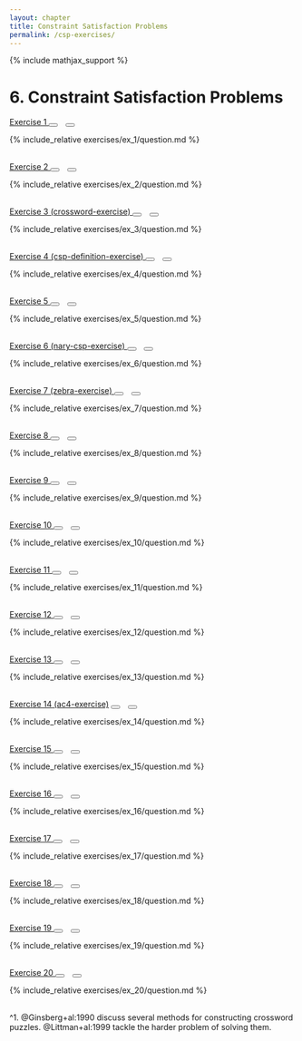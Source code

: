```yaml
---
layout: chapter
title: Constraint Satisfaction Problems
permalink: /csp-exercises/
---
```


{% include mathjax_support %}

# 6. Constraint Satisfaction Problems

<div class="card">
    <div class="card-header p-2">
        <a href='ex_1/' class="p-2">Exercise 1 </a>
        <button type="button" class="btn btn-dark float-right" title="Bookmark Exercise" onclick="bookmark('ch6ex1');" href="#"><i id="ch6ex1" class="fas fa-bookmark" style="color:white"></i></button>
        <button type="button" class="btn btn-dark float-right" style="margin-left:10px; margin-right:10px;" title="Upvote Exercise" onclick="upvote('ex6.1');" href="#"><i id="ch6ex1" class="fas fa-thumbs-up" style="color:white"></i></button>
    </div>
    <div class="card-body">
        <p class="card-text">{% include_relative exercises/ex_1/question.md %}</p>
    </div>
</div>

<br>

<div class="card">
    <div class="card-header p-2">
        <a href='ex_2/' class="p-2">Exercise 2 </a>
        <button type="button" class="btn btn-dark float-right" title="Bookmark Exercise" onclick="bookmark('ch6ex2');" href="#"><i id="ch6ex2" class="fas fa-bookmark" style="color:white"></i></button>
        <button type="button" class="btn btn-dark float-right" style="margin-left:10px; margin-right:10px;" title="Upvote Exercise" onclick="upvote('ex6.2');" href="#"><i id="ch6ex2" class="fas fa-thumbs-up" style="color:white"></i></button>
    </div>
    <div class="card-body">
        <p class="card-text">{% include_relative exercises/ex_2/question.md %}</p>
    </div>
</div>

<br>

<div class="card">
    <div class="card-header p-2">
        <a href='ex_3/' class="p-2">Exercise 3 (crossword-exercise) </a>
        <button type="button" class="btn btn-dark float-right" title="Bookmark Exercise" onclick="bookmark('ch6ex3');" href="#"><i id="ch6ex3" class="fas fa-bookmark" style="color:white"></i></button>
        <button type="button" class="btn btn-dark float-right" style="margin-left:10px; margin-right:10px;" title="Upvote Exercise" onclick="upvote('ex6.3');" href="#"><i id="ch6ex3" class="fas fa-thumbs-up" style="color:white"></i></button>
    </div>
    <div class="card-body">
        <p class="card-text">{% include_relative exercises/ex_3/question.md %}</p>
    </div>
</div>

<br>

<div class="card">
    <div class="card-header p-2">
        <a href='ex_4/' class="p-2">Exercise 4 (csp-definition-exercise) </a>
        <button type="button" class="btn btn-dark float-right" title="Bookmark Exercise" onclick="bookmark('ch6ex4');" href="#"><i id="ch6ex4" class="fas fa-bookmark" style="color:white"></i></button>
        <button type="button" class="btn btn-dark float-right" style="margin-left:10px; margin-right:10px;" title="Upvote Exercise" onclick="upvote('ex6.4');" href="#"><i id="ch6ex4" class="fas fa-thumbs-up" style="color:white"></i></button>
    </div>
    <div class="card-body">
        <p class="card-text">{% include_relative exercises/ex_4/question.md %}</p>
    </div>
</div>

<br>

<div class="card">
    <div class="card-header p-2">
        <a href='ex_5/' class="p-2">Exercise 5 </a>
        <button type="button" class="btn btn-dark float-right" title="Bookmark Exercise" onclick="bookmark('ch6ex5');" href="#"><i id="ch6ex5" class="fas fa-bookmark" style="color:white"></i></button>
        <button type="button" class="btn btn-dark float-right" style="margin-left:10px; margin-right:10px;" title="Upvote Exercise" onclick="upvote('ex6.5');" href="#"><i id="ch6ex5" class="fas fa-thumbs-up" style="color:white"></i></button>
    </div>
    <div class="card-body">
        <p class="card-text">{% include_relative exercises/ex_5/question.md %}</p>
    </div>
</div>

<br>

<div class="card">
    <div class="card-header p-2">
        <a href='ex_6/' class="p-2">Exercise 6 (nary-csp-exercise) </a>
        <button type="button" class="btn btn-dark float-right" title="Bookmark Exercise" onclick="bookmark('ch6ex6');" href="#"><i id="ch6ex6" class="fas fa-bookmark" style="color:white"></i></button>
        <button type="button" class="btn btn-dark float-right" style="margin-left:10px; margin-right:10px;" title="Upvote Exercise" onclick="upvote('ex6.6');" href="#"><i id="ch6ex6" class="fas fa-thumbs-up" style="color:white"></i></button>
    </div>
    <div class="card-body">
        <p class="card-text">{% include_relative exercises/ex_6/question.md %}</p>
    </div>
</div>

<br>

<div class="card">
    <div class="card-header p-2">
        <a href='ex_7/' class="p-2">Exercise 7 (zebra-exercise) </a>
        <button type="button" class="btn btn-dark float-right" title="Bookmark Exercise" onclick="bookmark('ch6ex7');" href="#"><i id="ch6ex7" class="fas fa-bookmark" style="color:white"></i></button>
        <button type="button" class="btn btn-dark float-right" style="margin-left:10px; margin-right:10px;" title="Upvote Exercise" onclick="upvote('ex6.7');" href="#"><i id="ch6ex7" class="fas fa-thumbs-up" style="color:white"></i></button>
    </div>
    <div class="card-body">
        <p class="card-text">{% include_relative exercises/ex_7/question.md %}</p>
    </div>
</div>

<br>

<div class="card">
    <div class="card-header p-2">
        <a href='ex_8/' class="p-2">Exercise 8 </a>
        <button type="button" class="btn btn-dark float-right" title="Bookmark Exercise" onclick="bookmark('ch6ex8');" href="#"><i id="ch6ex8" class="fas fa-bookmark" style="color:white"></i></button>
        <button type="button" class="btn btn-dark float-right" style="margin-left:10px; margin-right:10px;" title="Upvote Exercise" onclick="upvote('ex6.8');" href="#"><i id="ch6ex8" class="fas fa-thumbs-up" style="color:white"></i></button>
    </div>
    <div class="card-body">
        <p class="card-text">{% include_relative exercises/ex_8/question.md %}</p>
    </div>
</div>

<br>

<div class="card">
    <div class="card-header p-2">
        <a href='ex_9/' class="p-2">Exercise 9 </a>
        <button type="button" class="btn btn-dark float-right" title="Bookmark Exercise" onclick="bookmark('ch6ex9');" href="#"><i id="ch6ex9" class="fas fa-bookmark" style="color:white"></i></button>
        <button type="button" class="btn btn-dark float-right" style="margin-left:10px; margin-right:10px;" title="Upvote Exercise" onclick="upvote('ex6.9');" href="#"><i id="ch6ex9" class="fas fa-thumbs-up" style="color:white"></i></button>
    </div>
    <div class="card-body">
        <p class="card-text">{% include_relative exercises/ex_9/question.md %}</p>
    </div>
</div>

<br>

<div class="card">
    <div class="card-header p-2">
        <a href='ex_10/' class="p-2">Exercise 10 </a>
        <button type="button" class="btn btn-dark float-right" title="Bookmark Exercise" onclick="bookmark('ch6ex10');" href="#"><i id="ch6ex10" class="fas fa-bookmark" style="color:white"></i></button>
        <button type="button" class="btn btn-dark float-right" style="margin-left:10px; margin-right:10px;" title="Upvote Exercise" onclick="upvote('ex6.10');" href="#"><i id="ch6ex10" class="fas fa-thumbs-up" style="color:white"></i></button>
    </div>
    <div class="card-body">
        <p class="card-text">{% include_relative exercises/ex_10/question.md %}</p>
    </div>
</div>

<br>

<div class="card">
    <div class="card-header p-2">
        <a href='ex_11/' class="p-2">Exercise 11 </a>
        <button type="button" class="btn btn-dark float-right" title="Bookmark Exercise" onclick="bookmark('ch6ex11');" href="#"><i id="ch6ex11" class="fas fa-bookmark" style="color:white"></i></button>
        <button type="button" class="btn btn-dark float-right" style="margin-left:10px; margin-right:10px;" title="Upvote Exercise" onclick="upvote('ex6.11');" href="#"><i id="ch6ex11" class="fas fa-thumbs-up" style="color:white"></i></button>
    </div>
    <div class="card-body">
        <p class="card-text">{% include_relative exercises/ex_11/question.md %}</p>
    </div>
</div>

<br>

<div class="card">
    <div class="card-header p-2">
        <a href='ex_12/' class="p-2">Exercise 12 </a>
        <button type="button" class="btn btn-dark float-right" title="Bookmark Exercise" onclick="bookmark('ch6ex12');" href="#"><i id="ch6ex12" class="fas fa-bookmark" style="color:white"></i></button>
        <button type="button" class="btn btn-dark float-right" style="margin-left:10px; margin-right:10px;" title="Upvote Exercise" onclick="upvote('ex6.12');" href="#"><i id="ch6ex12" class="fas fa-thumbs-up" style="color:white"></i></button>
    </div>
    <div class="card-body">
        <p class="card-text">{% include_relative exercises/ex_12/question.md %}</p>
    </div>
</div>

<br>

<div class="card">
    <div class="card-header p-2">
        <a href='ex_13/' class="p-2">Exercise 13 </a>
        <button type="button" class="btn btn-dark float-right" title="Bookmark Exercise" onclick="bookmark('ch6ex13');" href="#"><i id="ch6ex13" class="fas fa-bookmark" style="color:white"></i></button>
        <button type="button" class="btn btn-dark float-right" style="margin-left:10px; margin-right:10px;" title="Upvote Exercise" onclick="upvote('ex6.13');" href="#"><i id="ch6ex13" class="fas fa-thumbs-up" style="color:white"></i></button>
    </div>
    <div class="card-body">
        <p class="card-text">{% include_relative exercises/ex_13/question.md %}</p>
    </div>
</div>

<br>

<div class="card">
    <div class="card-header p-2">
        <a href='ex14/' class="p-2">Exercise 14 (ac4-exercise)</a>
        <button type="button" class="btn btn-dark float-right" title="Bookmark Exercise" onclick="bookmark('ch6ex14');" href="#"><i id="ch6ex14" class="fas fa-bookmark" style="color:white"></i></button>
        <button type="button" class="btn btn-dark float-right" style="margin-left:10px; margin-right:10px;" title="Upvote Exercise" onclick="upvote('ex6.14');" href="#"><i id="ch6ex14" class="fas fa-thumbs-up" style="color:white"></i></button>
    </div>
    <div class="card-body">
        <p class="card-text">{% include_relative exercises/ex_14/question.md %}</p>
    </div>
</div>

<br>

<div class="card">
    <div class="card-header p-2">
        <a href='ex15/' class="p-2">Exercise 15 </a>
        <button type="button" class="btn btn-dark float-right" title="Bookmark Exercise" onclick="bookmark('ch6ex15');" href="#"><i id="ch6ex15" class="fas fa-bookmark" style="color:white"></i></button>
        <button type="button" class="btn btn-dark float-right" style="margin-left:10px; margin-right:10px;" title="Upvote Exercise" onclick="upvote('ex6.15');" href="#"><i id="ch6ex15" class="fas fa-thumbs-up" style="color:white"></i></button>
    </div>
    <div class="card-body">
        <p class="card-text">{% include_relative exercises/ex_15/question.md %}</p>
    </div>
</div>

<br>

<div class="card">
    <div class="card-header p-2">
        <a href='ex16/' class="p-2">Exercise 16 </a>
        <button type="button" class="btn btn-dark float-right" title="Bookmark Exercise" onclick="bookmark('ch6ex16');" href="#"><i id="ch6ex16" class="fas fa-bookmark" style="color:white"></i></button>
        <button type="button" class="btn btn-dark float-right" style="margin-left:10px; margin-right:10px;" title="Upvote Exercise" onclick="upvote('ex6.14');" href="#"><i id="ch6ex16" class="fas fa-thumbs-up" style="color:white"></i></button>
    </div>
    <div class="card-body">
        <p class="card-text">{% include_relative exercises/ex_16/question.md %}</p>
    </div>
</div>

<br>

<div class="card">
    <div class="card-header p-2">
        <a href='ex17/' class="p-2">Exercise 17 </a>
        <button type="button" class="btn btn-dark float-right" title="Bookmark Exercise" onclick="bookmark('ch6ex17');" href="#"><i id="ch6ex17" class="fas fa-bookmark" style="color:white"></i></button>
        <button type="button" class="btn btn-dark float-right" style="margin-left:10px; margin-right:10px;" title="Upvote Exercise" onclick="upvote('ex6.17');" href="#"><i id="ch6ex17" class="fas fa-thumbs-up" style="color:white"></i></button>
    </div>
    <div class="card-body">
        <p class="card-text">{% include_relative exercises/ex_17/question.md %}</p>
    </div>
</div>

<br>

<div class="card">
    <div class="card-header p-2">
        <a href='ex18/' class="p-2">Exercise 18 </a>
        <button type="button" class="btn btn-dark float-right" title="Bookmark Exercise" onclick="bookmark('ch6ex18');" href="#"><i id="ch6ex18" class="fas fa-bookmark" style="color:white"></i></button>
        <button type="button" class="btn btn-dark float-right" style="margin-left:10px; margin-right:10px;" title="Upvote Exercise" onclick="upvote('ex6.18');" href="#"><i id="ch6ex18" class="fas fa-thumbs-up" style="color:white"></i></button>
    </div>
    <div class="card-body">
        <p class="card-text">{% include_relative exercises/ex_18/question.md %}</p>
    </div>
</div>

<br>

<div class="card">
    <div class="card-header p-2">
        <a href='ex19/' class="p-2">Exercise 19 </a>
        <button type="button" class="btn btn-dark float-right" title="Bookmark Exercise" onclick="bookmark('ch6ex19');" href="#"><i id="ch6ex19" class="fas fa-bookmark" style="color:white"></i></button>
        <button type="button" class="btn btn-dark float-right" style="margin-left:10px; margin-right:10px;" title="Upvote Exercise" onclick="upvote('ex6.19');" href="#"><i id="ch6ex19" class="fas fa-thumbs-up" style="color:white"></i></button>
    </div>
    <div class="card-body">
        <p class="card-text">{% include_relative exercises/ex_19/question.md %}</p>
    </div>
</div>

<br>

<div class="card">
    <div class="card-header p-2">
        <a href='ex20/' class="p-2">Exercise 20 </a>
        <button type="button" class="btn btn-dark float-right" title="Bookmark Exercise" onclick="bookmark('ch6ex20');" href="#"><i id="ch6ex20" class="fas fa-bookmark" style="color:white"></i></button>
        <button type="button" class="btn btn-dark float-right" style="margin-left:10px; margin-right:10px;" title="Upvote Exercise" onclick="upvote('ex6.20');" href="#"><i id="ch6ex20" class="fas fa-thumbs-up" style="color:white"></i></button>
    </div>
    <div class="card-body">
        <p class="card-text">{% include_relative exercises/ex_20/question.md %}</p>
    </div>
</div>

<br>
<div id="footnote1">^1. @Ginsberg+al:1990 discuss several methods for constructing crossword puzzles.
@Littman+al:1999 tackle the harder problem of solving them.</div>

